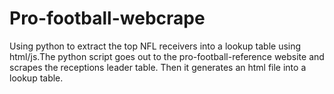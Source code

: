 # Pro-football-webcrape
Using python to extract the top NFL receivers into a lookup table using html/js.The python script goes out to the pro-football-reference website and scrapes the receptions leader table. Then it generates an html file into a lookup table. 
